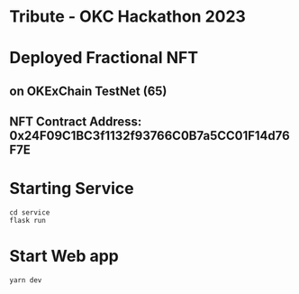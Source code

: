 # Tribute - OKC Hackathon 2023

# Deployed Fractional NFT

## on OKExChain TestNet (65)

## NFT Contract Address: 0x24F09C1BC3f1132f93766C0B7a5CC01F14d76F7E

# Starting Service

```
cd service
flask run
```

# Start Web app

```
yarn dev
```
